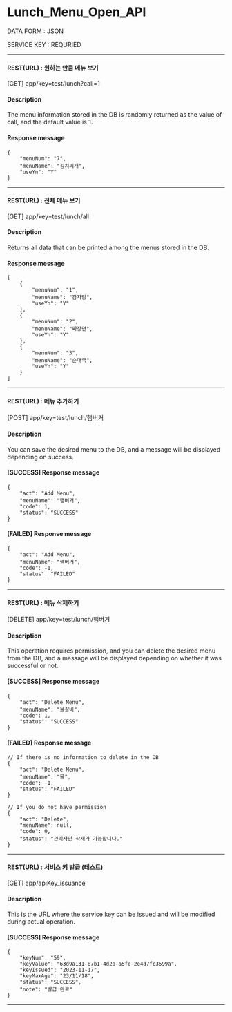 # Lunch_Menu_Open_API

DATA FORM : JSON

SERVICE KEY : REQURIED

---

#### REST(URL) : 원하는 만큼 메뉴 보기
[GET] app/key=test/lunch?call=1

#### Description

The menu information stored in the DB is randomly returned as the value of call, and the default value is 1.

#### Response message
```
{
    "menuNum": "7",
    "menuName": "김치찌개",
    "useYn": "Y"
}
```

---

#### REST(URL) : 전체 메뉴 보기
[GET] app/key=test/lunch/all

#### Description

Returns all data that can be printed among the menus stored in the DB.

#### Response message
```
[
    {
        "menuNum": "1",
        "menuName": "감자탕",
        "useYn": "Y"
    },
    {
        "menuNum": "2",
        "menuName": "짜장면",
        "useYn": "Y"
    },
    {
        "menuNum": "3",
        "menuName": "순대국",
        "useYn": "Y"
    }
]
```

---

#### REST(URL) : 메뉴 추가하기
[POST] app/key=test/lunch/햄버거

#### Description

You can save the desired menu to the DB, and a message will be displayed depending on success.

#### [SUCCESS] Response message
```
{
    "act": "Add Menu",
    "menuName": "햄버거",
    "code": 1,
    "status": "SUCCESS"
}
```
#### [FAILED] Response message
```
{
    "act": "Add Menu",
    "menuName": "햄버거",
    "code": -1,
    "status": "FAILED"
}
```

---

#### REST(URL) : 메뉴 삭제하기
[DELETE] app/key=test/lunch/햄버거

#### Description

This operation requires permission, and you can delete the desired menu from the DB, and a message will be displayed depending on whether it was successful or not.

#### [SUCCESS] Response message
```
{
    "act": "Delete Menu",
    "menuName": "물갈비",
    "code": 1,
    "status": "SUCCESS"
}
```
#### [FAILED] Response message
```
// If there is no information to delete in the DB
{
    "act": "Delete Menu",
    "menuName": "물",
    "code": -1,
    "status": "FAILED"
}
```
```
// If you do not have permission
{
    "act": "Delete",
    "menuName": null,
    "code": 0,
    "status": "관리자만 삭제가 가능합니다."
}
```

---

#### REST(URL) : 서비스 키 발급 (테스트)
[GET] app/apiKey_issuance

#### Description

This is the URL where the service key can be issued and will be modified during actual operation.

#### [SUCCESS] Response message
```
{
    "keyNum": "59",
    "keyValue": "63d9a131-87b1-4d2a-a5fe-2e4d7fc3699a",
    "keyIssued": "2023-11-17",
    "keyMaxAge": "23/11/18",
    "status": "SUCCESS",
    "note": "발급 완료"
}
```

---
